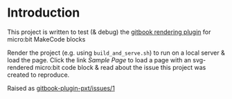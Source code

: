 # Introduction

This project is written to test (& debug) the [gitbook rendering plugin](https://github.com/microsoft/gitbook-plugin-pxt)  for micro:bit MakeCode blocks

Render the project (e.g. using `build_and_serve.sh`) to run on a local server & load the page.  Click the link _Sample Page_ to load a page with an svg-rendered micro:bit code block & read about the issue this project was created to reproduce.

Raised as [gitbook-plugin-pxt/issues/1](https://github.com/Microsoft/gitbook-plugin-pxt/issues/1)
